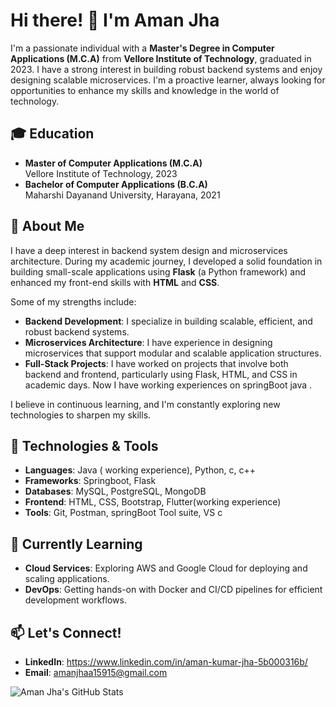 # Hi there! 👋 I'm Aman Jha

I'm a passionate individual with a **Master's Degree in Computer Applications (M.C.A)** from **Vellore Institute of Technology**, graduated in 2023. I have a strong interest in building robust backend systems and enjoy designing scalable microservices. I'm a proactive learner, always looking for opportunities to enhance my skills and knowledge in the world of technology.

## 🎓 Education
- **Master of Computer Applications (M.C.A)**  
  Vellore Institute of Technology, 2023
- **Bachelor of Computer Applications (B.C.A)**  
  Maharshi Dayanand University, Harayana, 2021

## 💼 About Me
I have a deep interest in backend system design and microservices architecture. During my academic journey, I developed a solid foundation in building small-scale applications using **Flask** (a Python framework) and enhanced my front-end skills with **HTML** and **CSS**.

Some of my strengths include:
- **Backend Development**: I specialize in building scalable, efficient, and robust backend systems.
- **Microservices Architecture**: I have experience in designing microservices that support modular and scalable application structures.
- **Full-Stack Projects**: I have worked on projects that involve both backend and frontend, particularly using Flask, HTML, and CSS in academic days. Now I have working experiences on springBoot java .
  
I believe in continuous learning, and I'm constantly exploring new technologies to sharpen my skills.

## 🔧 Technologies & Tools
- **Languages**: Java ( working experience), Python, c, c++
- **Frameworks**: Springboot, Flask
- **Databases**: MySQL, PostgreSQL, MongoDB
- **Frontend**: HTML, CSS, Bootstrap, Flutter(working experience)
- **Tools**: Git, Postman, springBoot Tool suite, VS c

## 🌱 Currently Learning
- **Cloud Services**: Exploring AWS and Google Cloud for deploying and scaling applications.
- **DevOps**: Getting hands-on with Docker and CI/CD pipelines for efficient development workflows.

## 📫 Let's Connect!
- **LinkedIn**: https://www.linkedin.com/in/aman-kumar-jha-5b000316b/
- **Email**: amanjhaa15915@gmail.com

![Aman Jha's GitHub Stats](https://github-readme-stats.vercel.app/api?username=amanjhaaa&show_icons=true&theme=radical)
